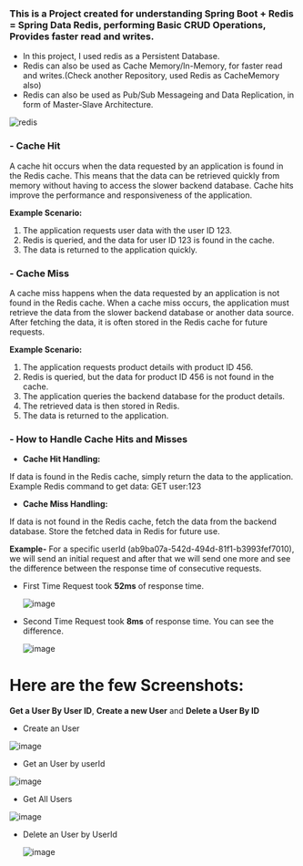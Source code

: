 ### This is a Project created for understanding Spring Boot + Redis = Spring Data Redis, performing Basic CRUD Operations, Provides faster read and writes.



- In this project, I used redis as a Persistent Database.
- Redis can also be used as Cache Memory/In-Memory, for faster read and writes.(Check another Repository, used Redis as CacheMemory also)
- Redis can also be used as Pub/Sub Messageing and Data Replication, in form of Master-Slave Architecture.

![redis](https://github.com/namanraj2611/RedisPersistence-Practice/assets/52111704/ff01e99d-b33b-4834-ace6-2f1dcd488bfd)



### - Cache Hit
A cache hit occurs when the data requested by an application is found in the Redis cache. This means that the data can be retrieved quickly from memory without having to access the slower backend database. Cache hits improve the performance and responsiveness of the application.

**Example Scenario:**

1. The application requests user data with the user ID 123.
2. Redis is queried, and the data for user ID 123 is found in the cache.
3. The data is returned to the application quickly.
   
### - Cache Miss
A cache miss happens when the data requested by an application is not found in the Redis cache. When a cache miss occurs, the application must retrieve the data from the slower backend database or another data source. After fetching the data, it is often stored in the Redis cache for future requests.

**Example Scenario:**

1. The application requests product details with product ID 456.
2. Redis is queried, but the data for product ID 456 is not found in the cache.
3. The application queries the backend database for the product details.
4. The retrieved data is then stored in Redis.
5. The data is returned to the application.

### - How to Handle Cache Hits and Misses

- **Cache Hit Handling:**

If data is found in the Redis cache, simply return the data to the application.
Example Redis command to get data: GET user:123

- **Cache Miss Handling:**

If data is not found in the Redis cache, fetch the data from the backend database.
Store the fetched data in Redis for future use.

**Example-** For a specific userId (ab9ba07a-542d-494d-81f1-b3993fef7010), we will send an initial request and after that we will send one more and see the difference between the response time of consecutive requests.

- First Time Request took **52ms** of response time.

  ![image](https://github.com/namanraj2611/RedisPersistence-Practice/assets/52111704/6baac34a-d976-4b3d-a303-0ac61c16107e)

- Second Time Request took **8ms** of response time. You can see the difference.

  ![image](https://github.com/namanraj2611/RedisPersistence-Practice/assets/52111704/fe735618-1534-4706-8aa2-ff8eb86c97f9)



# **Here are the few Screenshots:** 

**Get a User By User ID**, **Create a new User** and **Delete a User By ID**




- Create an User

![image](https://github.com/namanraj2611/RedisPersistence-Practice/assets/52111704/461b3572-cb26-4b66-9f92-42a69e362435)



- Get an User by userId

![image](https://github.com/namanraj2611/RedisPersistence-Practice/assets/52111704/e406603f-967b-40d9-97ce-ee4a938f0a88)


- Get All Users

![image](https://github.com/namanraj2611/RedisPersistence-Practice/assets/52111704/affa0a8d-8d10-4c21-a586-76d71220eb8b)



- Delete an User by UserId

  ![image](https://github.com/namanraj2611/RedisPersistence-Practice/assets/52111704/0df8bf81-3c16-4143-b9a8-15a8c370a90c)

  


